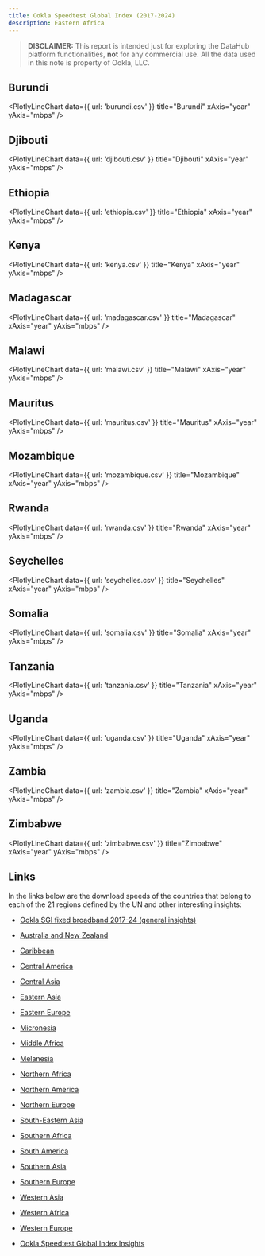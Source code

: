 ```yaml
---
title: Ookla Speedtest Global Index (2017-2024)
description: Eastern Africa
---
```


> **DISCLAIMER:** This report is intended just for exploring the DataHub platform functionalities, **not** for any commercial use. All the data used in this note is property of Ookla, LLC.

## Burundi

<PlotlyLineChart
  data={{
    url: 'burundi.csv'
  }}
  title="Burundi"
  xAxis="year"
  yAxis="mbps"
/>

## Djibouti

<PlotlyLineChart
  data={{
    url: 'djibouti.csv'
  }}
  title="Djibouti"
  xAxis="year"
  yAxis="mbps"
/>

## Ethiopia

<PlotlyLineChart
  data={{
    url: 'ethiopia.csv'
  }}
  title="Ethiopia"
  xAxis="year"
  yAxis="mbps"
/>

## Kenya

<PlotlyLineChart
  data={{
    url: 'kenya.csv'
  }}
  title="Kenya"
  xAxis="year"
  yAxis="mbps"
/>

## Madagascar

<PlotlyLineChart
  data={{
    url: 'madagascar.csv'
  }}
  title="Madagascar"
  xAxis="year"
  yAxis="mbps"
/>

## Malawi

<PlotlyLineChart
  data={{
    url: 'malawi.csv'
  }}
  title="Malawi"
  xAxis="year"
  yAxis="mbps"
/>

## Mauritus

<PlotlyLineChart
  data={{
    url: 'mauritus.csv'
  }}
  title="Mauritus"
  xAxis="year"
  yAxis="mbps"
/>

## Mozambique

<PlotlyLineChart
  data={{
    url: 'mozambique.csv'
  }}
  title="Mozambique"
  xAxis="year"
  yAxis="mbps"
/>

## Rwanda

<PlotlyLineChart
  data={{
    url: 'rwanda.csv'
  }}
  title="Rwanda"
  xAxis="year"
  yAxis="mbps"
/>

## Seychelles

<PlotlyLineChart
  data={{
    url: 'seychelles.csv'
  }}
  title="Seychelles"
  xAxis="year"
  yAxis="mbps"
/>

## Somalia

<PlotlyLineChart
  data={{
    url: 'somalia.csv'
  }}
  title="Somalia"
  xAxis="year"
  yAxis="mbps"
/>

## Tanzania

<PlotlyLineChart
  data={{
    url: 'tanzania.csv'
  }}
  title="Tanzania"
  xAxis="year"
  yAxis="mbps"
/>

## Uganda

<PlotlyLineChart
  data={{
    url: 'uganda.csv'
  }}
  title="Uganda"
  xAxis="year"
  yAxis="mbps"
/>

## Zambia

<PlotlyLineChart
  data={{
    url: 'zambia.csv'
  }}
  title="Zambia"
  xAxis="year"
  yAxis="mbps"
/>

## Zimbabwe

<PlotlyLineChart
  data={{
    url: 'zimbabwe.csv'
  }}
  title="Zimbabwe"
  xAxis="year"
  yAxis="mbps"
/>

## Links

In the links below are the download speeds of the countries that belong to each of the 21 regions defined by the UN and other interesting insights:

- [Ookla SGI fixed broadband 2017-24 (general insights)](https://datahub.io/@cheredia19/ookla-speedtest-global-index-fixed-broadband-2017-2024)

- [Australia and New Zealand](https://datahub.io/@cheredia19/ookla-sgi-broadband-2017-24-aus-nz)

- [Caribbean](https://datahub.io/@cheredia19/ookla-sgi-broadband-2017-24-cb)

- [Central America](https://datahub.io/@cheredia19/ookla-sgi-broadband-2017-24-cent-am)

- [Central Asia](https://datahub.io/@cheredia19/ookla-sgi-broadband-2017-24-cent-as)

- [Eastern Asia](https://datahub.io/@cheredia19/ookla-sgi-broadband-2017-24-east-as)

- [Eastern Europe](https://datahub.io/@cheredia19/ookla-sgi-broadband-2017-24-east-eu)

- [Micronesia](https://datahub.io/@cheredia19/ookla-sgi-broadband-2017-24-mcn)

- [Middle Africa](https://datahub.io/@cheredia19/ookla-sgi-broadband-2017-24-mid-af)

- [Melanesia](https://datahub.io/@cheredia19/ookla-sgi-broadband-2017-24-mln)

- [Northern Africa](https://datahub.io/@cheredia19/ookla-sgi-broadband-2017-24-nor-af)

- [Northern America](https://datahub.io/@cheredia19/ookla-sgi-broadband-2017-24-nor-am)

- [Northern Europe](https://datahub.io/@cheredia19/ookla-sgi-broadband-2017-24-nor-eu)

- [South-Eastern Asia](https://datahub.io/@cheredia19/ookla-sgi-broadband-2017-24-se-as)

- [Southern Africa](https://datahub.io/@cheredia19/ookla-sgi-broadband-2017-24-sou-af)

- [South America](https://datahub.io/@cheredia19/ookla-sgi-broadband-2017-24-sou-am)

- [Southern Asia](https://datahub.io/@cheredia19/ookla-sgi-broadband-2017-24-sou-as)

- [Southern Europe](https://datahub.io/@cheredia19/ookla-sgi-broadband-2017-24-sou-eu)

- [Western Asia](https://datahub.io/@cheredia19/ookla-sgi-broadband-2017-24-west-as)

- [Western Africa](https://datahub.io/@cheredia19/ookla-sgi-broadband-2017-24-west-af)

- [Western Europe](https://datahub.io/@cheredia19/ookla-sgi-broadband-2017-24-west-eu)

- [Ookla Speedtest Global Index Insights](https://datahub.io/@cheredia19/ookla-speedtest-global-index-insights)
